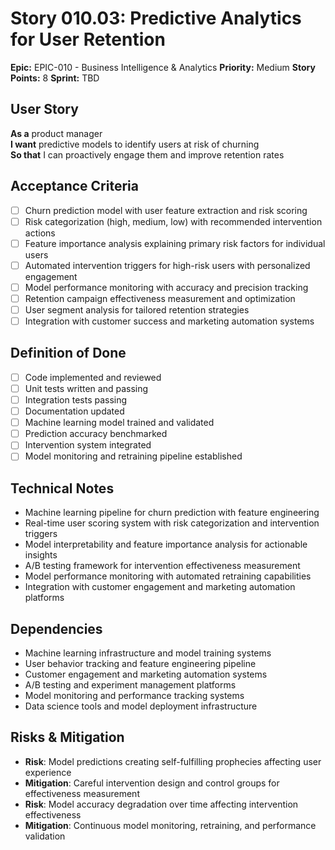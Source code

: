 # Story 010.03: Predictive Analytics for User Retention

**Epic:** EPIC-010 - Business Intelligence & Analytics
**Priority:** Medium
**Story Points:** 8
**Sprint:** TBD

## User Story
**As a** product manager  
**I want** predictive models to identify users at risk of churning  
**So that** I can proactively engage them and improve retention rates  

## Acceptance Criteria
- [ ] Churn prediction model with user feature extraction and risk scoring
- [ ] Risk categorization (high, medium, low) with recommended intervention actions
- [ ] Feature importance analysis explaining primary risk factors for individual users
- [ ] Automated intervention triggers for high-risk users with personalized engagement
- [ ] Model performance monitoring with accuracy and precision tracking
- [ ] Retention campaign effectiveness measurement and optimization
- [ ] User segment analysis for tailored retention strategies
- [ ] Integration with customer success and marketing automation systems

## Definition of Done
- [ ] Code implemented and reviewed
- [ ] Unit tests written and passing
- [ ] Integration tests passing
- [ ] Documentation updated
- [ ] Machine learning model trained and validated
- [ ] Prediction accuracy benchmarked
- [ ] Intervention system integrated
- [ ] Model monitoring and retraining pipeline established

## Technical Notes
- Machine learning pipeline for churn prediction with feature engineering
- Real-time user scoring system with risk categorization and intervention triggers
- Model interpretability and feature importance analysis for actionable insights
- A/B testing framework for intervention effectiveness measurement
- Model performance monitoring with automated retraining capabilities
- Integration with customer engagement and marketing automation platforms

## Dependencies
- Machine learning infrastructure and model training systems
- User behavior tracking and feature engineering pipeline
- Customer engagement and marketing automation systems
- A/B testing and experiment management platforms
- Model monitoring and performance tracking systems
- Data science tools and model deployment infrastructure

## Risks & Mitigation
- **Risk**: Model predictions creating self-fulfilling prophecies affecting user experience
- **Mitigation**: Careful intervention design and control groups for effectiveness measurement
- **Risk**: Model accuracy degradation over time affecting intervention effectiveness
- **Mitigation**: Continuous model monitoring, retraining, and performance validation